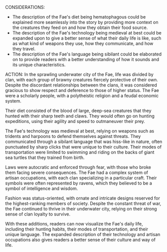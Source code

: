 CONSIDERATIONS:
- The description of the Fae's diet being hematophagous could be explained more seamlessly into the story by providing more context on the creatures they feed on and how they obtain their food source.
- The description of the Fae's technology being medieval at best could be expanded upon to give a better sense of what their daily life is like, such as what kind of weapons they use, how they communicate, and how they travel.
- The description of the Fae's language being sibilant could be elaborated on to provide readers with a better understanding of how it sounds and its unique characteristics.

ACTION:
In the sprawling underwater city of the Fae, life was divided by clan, with each group of brawny creatures fiercely protective of their own. Despite the discordant relationships between the clans, it was considered gracious to show respect and deference to those of higher status. The Fae were a scholarly people, with a polytheistic religion and a feudal economic system. 

Their diet consisted of the blood of large, deep-sea creatures that they hunted with their sharp teeth and claws. They would often go on hunting expeditions, using their agility and speed to outmaneuver their prey. 

The Fae's technology was medieval at best, relying on weapons such as tridents and harpoons to defend themselves against threats. They communicated through a sibilant language that was hiss-like in nature, often punctuated by sharp clicks that were unique to their culture. Their modes of transportation were limited to swimming and riding on the backs of giant sea turtles that they trained from birth.

Laws were autocratic and enforced through fear, with those who broke them facing severe consequences. The Fae had a complex system of artisan occupations, with each clan specializing in a particular craft. Their symbols were often represented by ravens, which they believed to be a symbol of intelligence and wisdom.

Fashion was status-oriented, with ornate and intricate designs reserved for the highest-ranking members of society. Despite the constant threat of war, the Fae continued to thrive in their underwater city, relying on their strong sense of clan loyalty to survive.

With these additions, readers can now visualize the Fae's daily life, including their hunting habits, their modes of transportation, and their unique language. The expanded description of their technology and artisan occupations also gives readers a better sense of their culture and way of life.